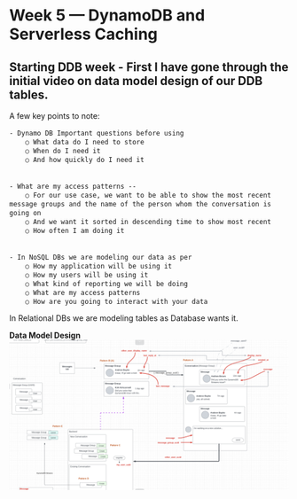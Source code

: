 # Week 5 — DynamoDB and Serverless Caching

## Starting DDB week - First I have gone through the initial video on data model design of our DDB tables.

A few key points to note:

    - Dynamo DB Important questions before using
    	○ What data do I need to store
    	○ When do I need it
    	○ And how quickly do I need it


    - What are my access patterns --
    	○ For our use case, we want to be able to show the most recent message groups and the name of the person whom the conversation is going on
    	○ And we want it sorted in descending time to show most recent
    	○ How often I am doing it


    - In NoSQL DBs we are modeling our data as per
    	○ How my application will be using it
    	○ How my users will be using it
    	○ What kind of reporting we will be doing
    	○ What are my access patterns
    	○ How are you going to interact with your data

In Relational DBs we are modeling tables as Database wants it.

**Data Model Design**
![Data Model Design](assets/week5/data_model.png)
